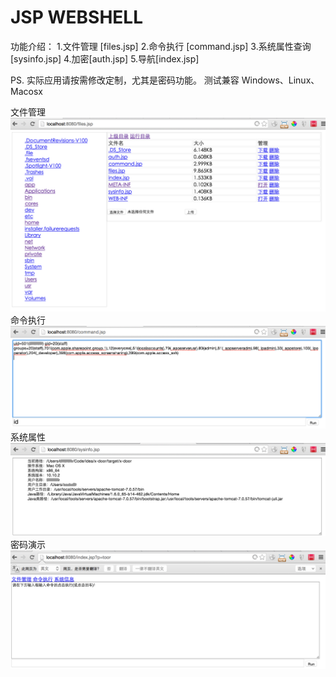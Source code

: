 JSP WEBSHELL
===================
功能介绍：
1.文件管理  [files.jsp]
2.命令执行  [command.jsp]
3.系统属性查询[sysinfo.jsp]
4.加密[auth.jsp]
5.导航[index.jsp]

PS. 实际应用请按需修改定制，尤其是密码功能。
    测试兼容 Windows、Linux、Macosx

文件管理
![image](https://github.com/mrzhang/x-door/blob/master/raw/QQ20150304-3%402x.png)
命令执行
![image](https://github.com/mrzhang/x-door/blob/master/raw/QQ20150304-1%402x.png)
系统属性
![image](https://github.com/mrzhang/x-door/blob/master/raw/QQ20150304-2%402x.png)
密码演示
![image](https://github.com/mrzhang/x-door/blob/master/raw/QQ20150304-4%402x.png)
